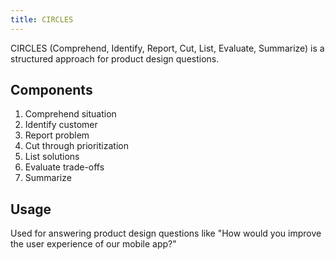```yaml
---
title: CIRCLES
---
```


CIRCLES (Comprehend, Identify, Report, Cut, List, Evaluate, Summarize) is a structured approach for product design questions.

## Components

1. Comprehend situation
2. Identify customer
3. Report problem
4. Cut through prioritization
5. List solutions
6. Evaluate trade-offs
7. Summarize

## Usage

Used for answering product design questions like "How would you improve the user experience of our mobile app?"

